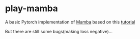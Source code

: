# play-mamba

A basic Pytorch implementation of [Mamba](https://arxiv.org/abs/2312.00752) based on this [tutorial](https://mp.weixin.qq.com/s/w_Sj7mcBvosorsMjh4Jwmg)

But there are still some bugs(making loss negative)...

